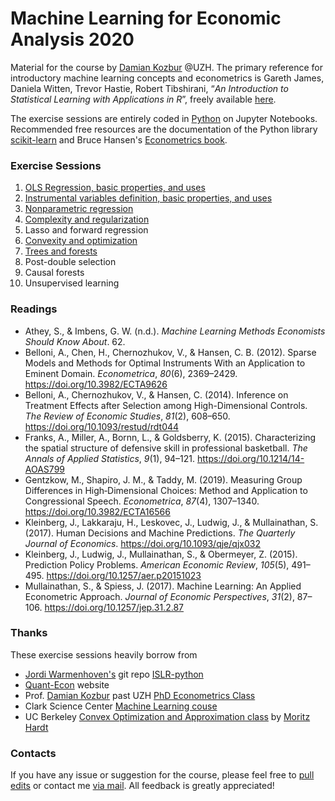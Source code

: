 # Machine Learning for Economic Analysis 2020

Material for the course by [Damian Kozbur](https://www.econ.uzh.ch/en/people/faculty/kozbur.html) @UZH. The primary reference for introductory machine learning concepts and econometrics is Gareth James, Daniela Witten, Trevor Hastie, Robert Tibshirani, “*An Introduction to Statistical Learning with Applications in R*”, freely available [here](https://faculty.marshall.usc.edu/gareth-james/ISL/ISLR%20Seventh%20Printing.pdf).

The exercise sessions are entirely coded in [Python](https://www.python.org/downloads/) on Jupyter Notebooks. Recommended free resources are the documentation of the Python library [scikit-learn](https://scikit-learn.org/) and Bruce Hansen's [Econometrics book](https://www.ssc.wisc.edu/~bhansen/econometrics/).



### Exercise Sessions

1. [OLS Regression, basic properties, and uses](https://nbviewer.jupyter.org/github/matteocourthoud/Machine-Learning-for-Economic-Analysis-2020/blob/master/1_regression.ipynb)
2. [Instrumental variables definition, basic properties, and uses](https://nbviewer.jupyter.org/github/matteocourthoud/Machine-Learning-for-Economic-Analysis-2020/blob/master/2_iv.ipynb)
3. [Nonparametric regression](https://nbviewer.jupyter.org/github/matteocourthoud/Machine-Learning-for-Economic-Analysis-2020/blob/master/3_nonparametric.ipynb)
4. [Complexity and regularization](https://nbviewer.jupyter.org/github/matteocourthoud/Machine-Learning-for-Economic-Analysis-2020/blob/master/4_regularization.ipynb)
5. Lasso and forward regression
6. [Convexity and optimization](https://nbviewer.jupyter.org/github/matteocourthoud/Machine-Learning-for-Economic-Analysis-2020/blob/master/6_convexity.ipynb)
7. [Trees and forests](https://nbviewer.jupyter.org/github/matteocourthoud/Machine-Learning-for-Economic-Analysis-2020/blob/master/7_trees.ipynb)
8. Post-double selection
9. Causal forests
10. Unsupervised learning



### Readings

- Athey, S., & Imbens, G. W. (n.d.). *Machine Learning Methods Economists Should Know About*. 62.
- Belloni, A., Chen, H., Chernozhukov, V., & Hansen, C. B. (2012). Sparse Models and Methods for Optimal Instruments With an Application to Eminent Domain. *Econometrica*, *80*(6), 2369–2429. https://doi.org/10.3982/ECTA9626
- Belloni, A., Chernozhukov, V., & Hansen, C. (2014). Inference on Treatment Effects after Selection among High-Dimensional Controls. *The Review of Economic Studies*, *81*(2), 608–650. https://doi.org/10.1093/restud/rdt044
- Franks, A., Miller, A., Bornn, L., & Goldsberry, K. (2015). Characterizing the spatial structure of defensive skill in professional basketball. *The Annals of Applied Statistics*, *9*(1), 94–121. https://doi.org/10.1214/14-AOAS799
- Gentzkow, M., Shapiro, J. M., & Taddy, M. (2019). Measuring Group Differences in High‐Dimensional Choices: Method and Application to Congressional Speech. *Econometrica*, *87*(4), 1307–1340. https://doi.org/10.3982/ECTA16566
- Kleinberg, J., Lakkaraju, H., Leskovec, J., Ludwig, J., & Mullainathan, S. (2017). Human Decisions and Machine Predictions. *The Quarterly Journal of Economics*. https://doi.org/10.1093/qje/qjx032
- Kleinberg, J., Ludwig, J., Mullainathan, S., & Obermeyer, Z. (2015). Prediction Policy Problems. *American Economic Review*, *105*(5), 491–495. https://doi.org/10.1257/aer.p20151023
- Mullainathan, S., & Spiess, J. (2017). Machine Learning: An Applied Econometric Approach. *Journal of Economic Perspectives*, *31*(2), 87–106. https://doi.org/10.1257/jep.31.2.87



### Thanks

These exercise sessions heavily borrow from

- [Jordi Warmenhoven's](https://github.com/JWarmenhoven) git repo [ISLR-python](https://github.com/JWarmenhoven/ISLR-python)
- [Quant-Econ](https://quantecon.org/python-lectures/) website
- Prof. [Damian Kozbur](https://www.econ.uzh.ch/en/people/faculty/kozbur.html) past UZH [PhD Econometrics Class](https://matteocourthoud.github.io/econometrics/)
- Clark Science Center [Machine Learning couse](http://www.science.smith.edu/~jcrouser/SDS293/)
- UC Berkeley [Convex Optimization and Approximation class](https://ee227c.github.io/) by [Moritz Hardt](http://mrtz.org/)



### Contacts

If you have any issue or suggestion for the course, please feel free to [pull edits](https://github.com/matteocourthoud/Machine-Learning-for-Economic-Analysis-2020/pulls) or contact me [via mail](mailto:matteo.courthoud@uzh.ch). All feedback is greatly appreciated!